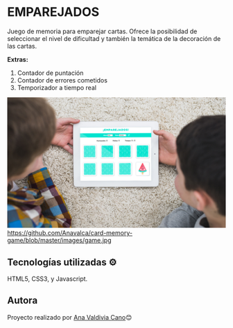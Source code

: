 # EMPAREJADOS
Juego de memoria para emparejar cartas. Ofrece la posibilidad de seleccionar el nivel de dificultad y también la temática de la decoración de las cartas.

**Extras:**
1. Contador de puntación
2. Contador de errores cometidos
3. Temporizador a tiempo real

![mockapp](https://github.com/Anavalca/card-memory-game/blob/master/images/game.jpg)https://github.com/Anavalca/card-memory-game/blob/master/images/game.jpg

## Tecnologías utilizadas ⚙️
HTML5, CSS3, y Javascript.

## Autora 
Proyecto realizado por [Ana Valdivia Cano](https://www.linkedin.com/in/anavaldiviacano/)😊
